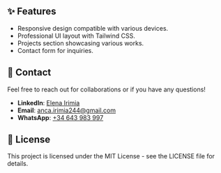 
## ✨ Features

- Responsive design compatible with various devices.
- Professional UI layout with Tailwind CSS.
- Projects section showcasing various works.
- Contact form for inquiries.

## 📧 Contact

Feel free to reach out for collaborations or if you have any questions!

- **LinkedIn**: [Elena Irimia](https://linkedin.com/in/elena-irimia)
- **Email**: [anca.irimia244@gmail.com](mailto:anca.irimia244@gmail.com)
- **WhatsApp**: [+34 643 983 997](https://wa.me/34643983997)

## 📄 License

This project is licensed under the MIT License - see the LICENSE file for details.

